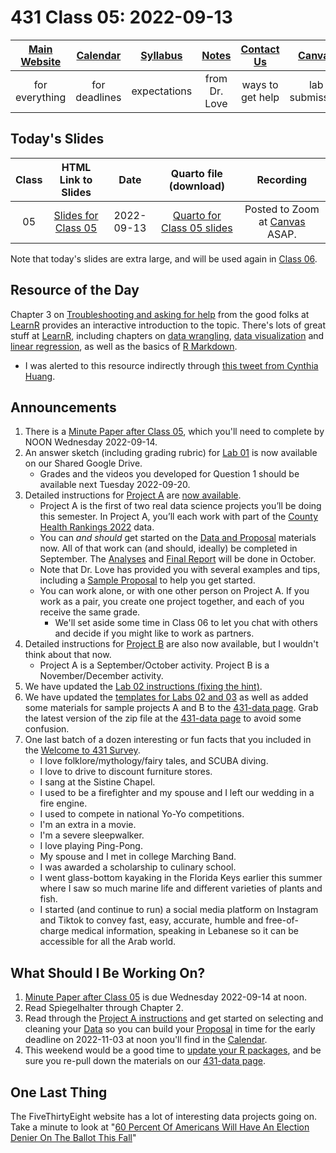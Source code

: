 # 431 Class 05: 2022-09-13

[Main Website](https://thomaselove.github.io/431-2022/) | [Calendar](https://thomaselove.github.io/431-2022/calendar.html) | [Syllabus](https://thomaselove.github.io/431-syllabus-2022/) | [Notes](https://thomaselove.github.io/431-notes/) | [Contact Us](https://thomaselove.github.io/431-2022/contact.html) | [Canvas](https://canvas.case.edu) | [Data and Code](https://github.com/THOMASELOVE/431-data)
:-----------: | :--------------: | :----------: | :---------: | :-------------: | :-----------: | :------------:
for everything | for deadlines | expectations | from Dr. Love | ways to get help | lab submission | for downloads

## Today's Slides

Class | HTML Link to Slides | Date | Quarto file (download) | Recording
:---: | :------------: | :---: | :--------------: | :----: 
05 | [Slides for Class 05](https://thomaselove.github.io/431-slides-2022/class05.html) | 2022-09-13 | [Quarto for Class 05 slides](https://thomaselove.github.io/431-slides-2022/class05.qmd) | Posted to Zoom at [Canvas](https://canvas.case.edu) ASAP.

Note that today's slides are extra large, and will be used again in [Class 06](https://github.com/THOMASELOVE/431-classes-2022/tree/main/class06).

## Resource of the Day

Chapter 3 on [Troubleshooting and asking for help](https://learnr.numbat.space/chapter3) from the good folks at [LearnR](https://learnr.numbat.space/) provides an interactive introduction to the topic. There's lots of great stuff at [LearnR](https://learnr.numbat.space/), including chapters on [data wrangling](https://learnr.numbat.space/chapter5), [data visualization](https://learnr.numbat.space/chapter6) and [linear regression](https://learnr.numbat.space/chapter7), as well as the basics of [R Markdown](https://learnr.numbat.space/chapter8). 

- I was alerted to this resource indirectly through [this tweet from Cynthia Huang](https://twitter.com/cynthiahqy/status/1559130278810886144?s=11&t=rxkhQ3svGtZ-SB_Qme248Q).

## Announcements

1. There is a [Minute Paper after Class 05](https://bit.ly/431-2022-min-05), which you'll need to complete by NOON Wednesday 2022-09-14.
2. An answer sketch (including grading rubric) for [Lab 01](https://github.com/THOMASELOVE/431-labs-2022#answer-sketches-and-grading-rubrics) is now available on our Shared Google Drive. 
    - Grades and the videos you developed for Question 1 should be available next Tuesday 2022-09-20.
3. Detailed instructions for [Project A](https://thomaselove.github.io/431-projectA-2022/) are [now available](https://thomaselove.github.io/431-projectA-2022/).
    - Project A is the first of two real data science projects you’ll be doing this semester. In Project A, you’ll each work with part of the [County Health Rankings 2022](https://www.countyhealthrankings.org/2022-measures) data. 
    - You can *and should* get started on the [Data and Proposal](https://thomaselove.github.io/431-projectA-2022/) materials now. All of that work can (and should, ideally) be completed in September. The [Analyses](https://thomaselove.github.io/431-projectA-2022/analyses.html) and [Final Report](https://thomaselove.github.io/431-projectA-2022/report.html) will be done in October.
    - Note that Dr. Love has provided you with several examples and tips, including a [Sample Proposal](https://thomaselove.github.io/431-projectA-2022/exampleA.html) to help you get started.
    - You can work alone, or with one other person on Project A. If you work as a pair, you create one project together, and each of you receive the same grade.
        - We'll set aside some time in Class 06 to let you chat with others and decide if you might like to work as partners.
4. Detailed instructions for [Project B](https://thomaselove.github.io/431-projectA-2022/) are also now available, but I wouldn't think about that now.
    - Project A is a September/October activity. Project B is a November/December activity.
5. We have updated the [Lab 02 instructions (fixing the hint)](https://github.com/THOMASELOVE/431-labs-2022).
6. We have updated the [templates for Labs 02 and 03](https://github.com/THOMASELOVE/431-data) as well as added some materials for sample projects A and B to the [431-data page](https://github.com/THOMASELOVE/431-data). Grab the latest version of the zip file at the [431-data page](https://github.com/THOMASELOVE/431-data) to avoid some confusion. 
7. One last batch of a dozen interesting or fun facts that you included in the [Welcome to 431 Survey](https://bit.ly/431-2022-welcome-survey).
    - I love folklore/mythology/fairy tales, and SCUBA diving.
    - I love to drive to discount furniture stores.
    - I sang at the Sistine Chapel.
    - I used to be a firefighter and my spouse and I left our wedding in a fire engine.
    - I used to compete in national Yo-Yo competitions.
    - I'm an extra in a movie.
    - I'm a severe sleepwalker.
    - I love playing Ping-Pong.
    - My spouse and I met in college Marching Band.
    - I was awarded a scholarship to culinary school.
    - I went glass-bottom kayaking in the Florida Keys earlier this summer where I saw so much marine life and different varieties of plants and fish.
    - I started (and continue to run) a social media platform on Instagram and Tiktok to convey fast, easy, accurate, humble and free-of-charge medical information, speaking in Lebanese so it can be accessible for all the Arab world.

## What Should I Be Working On?

1. [Minute Paper after Class 05](https://bit.ly/431-2022-min-05) is due Wednesday 2022-09-14 at noon.
2. Read Spiegelhalter through Chapter 2.
3. Read through the [Project A instructions](https://thomaselove.github.io/431-projectA-2022/) and get started on selecting and cleaning your [Data](https://thomaselove.github.io/431-projectA-2022/data.html) so you can build your [Proposal](https://thomaselove.github.io/431-projectA-2022/proposal.html) in time for the early deadline on 2022-11-03 at noon you'll find in the [Calendar](https://thomaselove.github.io/431-2022/calendar.html).
4. This weekend would be a good time to [update your R packages](https://thomaselove.github.io/431-2022/software.html#updating-your-r-packages), and be sure you re-pull down the materials on our [431-data page](https://github.com/THOMASELOVE/431-data).

## One Last Thing

The FiveThirtyEight website has a lot of interesting data projects going on. Take a minute to look at "[60 Percent Of Americans Will Have An Election Denier On The Ballot This Fall](https://projects.fivethirtyeight.com/republicans-trump-election-fraud/)"
